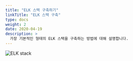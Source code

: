```yaml
---
title: "ELK 스택 구축하기"
linkTitle: "ELK 스택 구축"
type: docs
weight: 2
date: 2020-04-19
description: >
  가장 기본적인 형태의 ELK 스택을 구축하는 방법에 대해 설명합니다.
---
```


![ELK stack](/images/elk-stack.png)